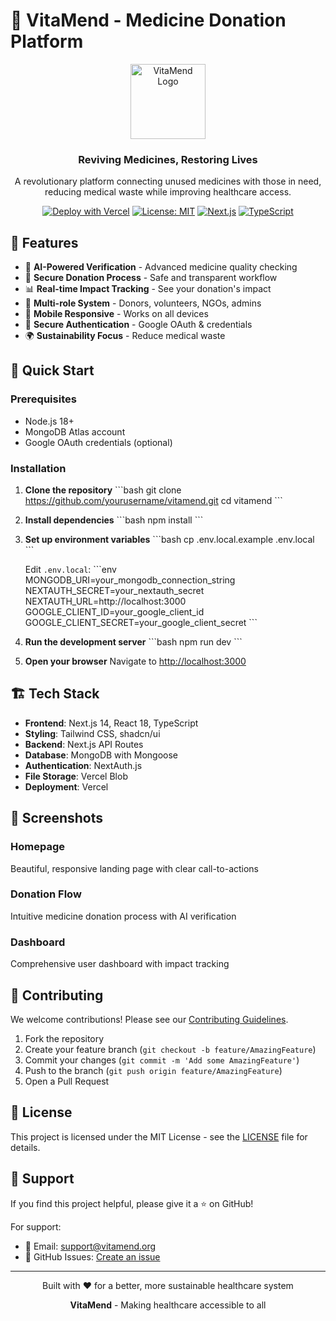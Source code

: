 # 🏥 VitaMend - Medicine Donation Platform

<div align="center">
  <img src="public/logo.png" alt="VitaMend Logo" width="120" height="120">
  
  <h3>Reviving Medicines, Restoring Lives</h3>
  
  <p>A revolutionary platform connecting unused medicines with those in need, reducing medical waste while improving healthcare access.</p>

  [![Deploy with Vercel](https://vercel.com/button)](https://vercel.com/new/clone?repository-url=https://github.com/yourusername/vitamend)
  [![License: MIT](https://img.shields.io/badge/License-MIT-yellow.svg)](https://opensource.org/licenses/MIT)
  [![Next.js](https://img.shields.io/badge/Next.js-14-black)](https://nextjs.org/)
  [![TypeScript](https://img.shields.io/badge/TypeScript-5-blue)](https://www.typescriptlang.org/)
</div>

## 🌟 Features

- 🤖 **AI-Powered Verification** - Advanced medicine quality checking
- 💊 **Secure Donation Process** - Safe and transparent workflow  
- 📊 **Real-time Impact Tracking** - See your donation's impact
- 👥 **Multi-role System** - Donors, volunteers, NGOs, admins
- 📱 **Mobile Responsive** - Works on all devices
- 🔐 **Secure Authentication** - Google OAuth & credentials
- 🌍 **Sustainability Focus** - Reduce medical waste

## 🚀 Quick Start

### Prerequisites
- Node.js 18+
- MongoDB Atlas account
- Google OAuth credentials (optional)

### Installation

1. **Clone the repository**
   \`\`\`bash
   git clone https://github.com/yourusername/vitamend.git
   cd vitamend
   \`\`\`

2. **Install dependencies**
   \`\`\`bash
   npm install
   \`\`\`

3. **Set up environment variables**
   \`\`\`bash
   cp .env.local.example .env.local
   \`\`\`
   
   Edit `.env.local`:
   \`\`\`env
   MONGODB_URI=your_mongodb_connection_string
   NEXTAUTH_SECRET=your_nextauth_secret
   NEXTAUTH_URL=http://localhost:3000
   GOOGLE_CLIENT_ID=your_google_client_id
   GOOGLE_CLIENT_SECRET=your_google_client_secret
   \`\`\`

4. **Run the development server**
   \`\`\`bash
   npm run dev
   \`\`\`

5. **Open your browser**
   Navigate to [http://localhost:3000](http://localhost:3000)

## 🏗️ Tech Stack

- **Frontend**: Next.js 14, React 18, TypeScript
- **Styling**: Tailwind CSS, shadcn/ui
- **Backend**: Next.js API Routes
- **Database**: MongoDB with Mongoose
- **Authentication**: NextAuth.js
- **File Storage**: Vercel Blob
- **Deployment**: Vercel

## 📱 Screenshots

### Homepage
Beautiful, responsive landing page with clear call-to-actions

### Donation Flow  
Intuitive medicine donation process with AI verification

### Dashboard
Comprehensive user dashboard with impact tracking

## 🤝 Contributing

We welcome contributions! Please see our [Contributing Guidelines](CONTRIBUTING.md).

1. Fork the repository
2. Create your feature branch (`git checkout -b feature/AmazingFeature`)
3. Commit your changes (`git commit -m 'Add some AmazingFeature'`)
4. Push to the branch (`git push origin feature/AmazingFeature`)
5. Open a Pull Request

## 📝 License

This project is licensed under the MIT License - see the [LICENSE](LICENSE) file for details.

## 🌟 Support

If you find this project helpful, please give it a ⭐ on GitHub!

For support:
- 📧 Email: support@vitamend.org
- 💬 GitHub Issues: [Create an issue](https://github.com/yourusername/vitamend/issues)

---

<div align="center">
  <p>Built with ❤️ for a better, more sustainable healthcare system</p>
  <p><strong>VitaMend</strong> - Making healthcare accessible to all</p>
</div>
